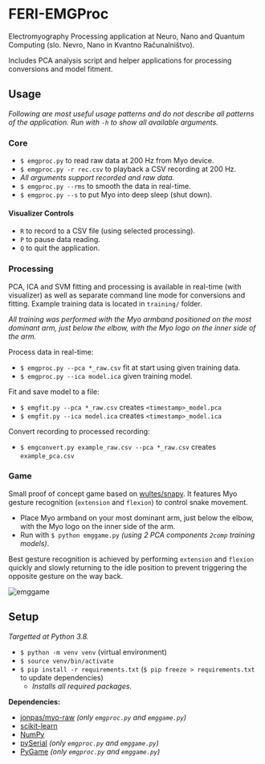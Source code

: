 # FERI-EMGProc

Electromyography Processing application at Neuro, Nano and Quantum Computing (slo. Nevro, Nano in Kvantno Računalništvo).

Includes PCA analysis script and helper applications for processing conversions and model fitment.


## Usage

_Following are most useful usage patterns and do not describe all patterns of the application. Run with `-h` to show all available arguments._

### Core

- `$ emgproc.py` to read raw data at 200 Hz from Myo device.
- `$ emgproc.py -r rec.csv` to playback a CSV recording at 200 Hz.
- _All arguments support recorded and raw data._
- `$ emgproc.py --rms` to smooth the data in real-time.
- `$ emgproc.py --s` to put Myo into deep sleep (shut down).

#### Visualizer Controls

- `R` to record to a CSV file (using selected processing).
- `P` to pause data reading.
- `Q` to quit the application.


### Processing

PCA, ICA and SVM fitting and processing is available in real-time (with visualizer) as well as separate command line mode for conversions and fitting. Example training data is located in `training/` folder.

_All training was performed with the Myo armband positioned on the most dominant arm, just below the elbow, with the Myo logo on the inner side of the arm._

Process data in real-time:
  - `$ emgproc.py --pca *_raw.csv` fit at start using given training data.
  - `$ emgproc.py --ica model.ica` given training model.

Fit and save model to a file:
  - `$ emgfit.py --pca *_raw.csv` creates `<timestamp>_model.pca`
  - `$ emgfit.py --ica model.ica` creates `<timestamp>_model.ica`

Convert recording to processed recording:
  - `$ emgconvert.py example_raw.csv --pca *_raw.csv` creates `example_pca.csv`


### Game

Small proof of concept game based on [wultes/snapy](https://github.com/wultes/snapy). It features Myo gesture recognition (`extension` and `flexion`) to control snake movement.

- Place Myo armband on your most dominant arm, just below the elbow, with the Myo logo on the inner side of the arm.
- Run with `$ python emggame.py` _(using 2 PCA components `2comp` training models)_.

Best gesture recognition is achieved by performing `extension` and `flexion` quickly and slowly returning to the idle position to prevent triggering the opposite gesture on the way back.

![emggame](https://user-images.githubusercontent.com/7935003/79920612-c6649a80-8430-11ea-99a3-4a12f08eefa8.gif)


## Setup

_Targetted at Python 3.8._

- `$ python -m venv venv` (virtual environment)
- `$ source venv/bin/activate`
- `$ pip install -r requirements.txt` (`$ pip freeze > requirements.txt` to update dependencies)
  - _Installs all required packages._

**Dependencies:**
- [jonpas/myo-raw](https://github.com/jonpas/myo-raw) _(only `emgproc.py` and `emggame.py`)_
- [scikit-learn](https://scikit-learn.org/)
- [NumPy](https://numpy.org/)
- [pySerial](https://pythonhosted.org/pyserial/) _(only `emgproc.py` and `emggame.py`)_
- [PyGame](https://www.pygame.org/) _(only `emgproc.py` and `emggame.py`)_
